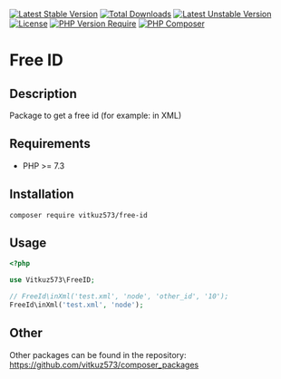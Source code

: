 [![Latest Stable Version](http://poser.pugx.org/vitkuz573/free-id/v)](https://packagist.org/packages/vitkuz573/free-id) [![Total Downloads](http://poser.pugx.org/vitkuz573/free-id/downloads)](https://packagist.org/packages/vitkuz573/free-id) [![Latest Unstable Version](http://poser.pugx.org/vitkuz573/free-id/v/unstable)](https://packagist.org/packages/vitkuz573/free-id) [![License](http://poser.pugx.org/vitkuz573/free-id/license)](https://packagist.org/packages/vitkuz573/free-id) [![PHP Version Require](http://poser.pugx.org/vitkuz573/free-id/require/php)](https://packagist.org/packages/vitkuz573/free-id)
[![PHP Composer](https://github.com/vitkuz573/free-id/actions/workflows/php.yml/badge.svg)](https://github.com/vitkuz573/free-id/actions/workflows/php.yml)

# Free ID
## Description

Package to get a free id (for example: in XML)

## Requirements

- PHP >= 7.3

## Installation

```composer require vitkuz573/free-id```

## Usage

```php
<?php

use Vitkuz573\FreeID;

// FreeId\inXml('test.xml', 'node', 'other_id', '10');
FreeId\inXml('test.xml', 'node');
```

## Other

Other packages can be found in the repository: https://github.com/vitkuz573/composer_packages

